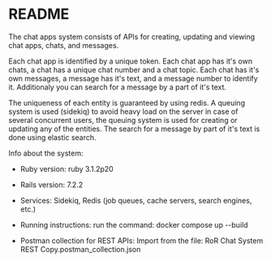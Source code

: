# README

The chat apps system consists of APIs for creating, updating and viewing chat apps, chats, and messages.

Each chat app is identified by a unique token.
Each chat app has it's own chats, a chat has a unique chat number and a chat topic.
Each chat has it's own messages, a message has it's text, and a message number to identify it. Additionaly you can 
search for a message by a part of it's text.

The uniqueness of each entity is guaranteed by using redis.
A queuing system is used (sidekiq) to avoid heavy load on the server in case of several concurrent users,
the queuing system is used for creating or updating any of the entities.
The search for a message by part of it's text is done using elastic search.

Info about the system:

* Ruby version: ruby 3.1.2p20

* Rails version: 7.2.2

* Services: Sidekiq, Redis (job queues, cache servers, search engines, etc.)

* Running instructions: run the command: docker compose up --build

* Postman collection for REST APIs: Import from the file: RoR Chat System REST Copy.postman_collection.json

